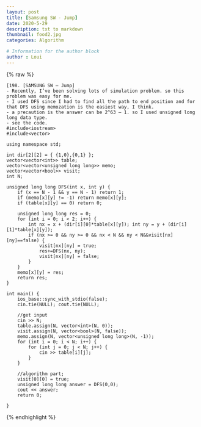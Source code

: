 ```yaml
---
layout: post
title: [Samsung SW - Jump]
date: 2020-5-29
description: txt to markdown
thumbnail: food2.jpg
categories: Algorithm

# Information for the author block
author : Loui
---
```


{% raw %}

	﻿[198. [SAMSUNG SW – Jump]
	- Recently, I’ve been solving lots of simulation problem. so this problem was easy for me.
	- I used DFS since I had to find all the path to end position and for that DFS using memozation is the easiest way, I think.
	- a precaution is the answer can be 2^63 – 1. so I used unsigned long long data type.
	- see the code.
	#include<iostream>
	#include<vector>
	
	using namespace std;
	
	int dir[2][2] = { {1,0},{0,1} };
	vector<vector<int>> table;
	vector<vector<unsigned long long>> memo;
	vector<vector<bool>> visit;
	int N;
	
	unsigned long long DFS(int x, int y) {
		if (x == N - 1 && y == N - 1) return 1;
		if (memo[x][y] != -1) return memo[x][y];
		if (table[x][y] == 0) return 0;
	
		unsigned long long res = 0;
		for (int i = 0; i < 2; i++) {
			int nx = x + (dir[i][0]*table[x][y]); int ny = y + (dir[i][1]*table[x][y]);
			if (nx >= 0 && ny >= 0 && nx < N && ny < N&&visit[nx][ny]==false) {
				visit[nx][ny] = true;
				res+=DFS(nx, ny);
				visit[nx][ny] = false;
			}
		}
		memo[x][y] = res;
		return res;
	}
	
	int main() {
		ios_base::sync_with_stdio(false);
		cin.tie(NULL); cout.tie(NULL);
	
		//get input
		cin >> N;
		table.assign(N, vector<int>(N, 0));
		visit.assign(N, vector<bool>(N, false));
		memo.assign(N, vector<unsigned long long>(N, -1));
		for (int i = 0; i < N; i++) {
			for (int j = 0; j < N; j++) {
				cin >> table[i][j];
			}
		}
	
		//algorithm part;
		visit[0][0] = true;
		unsigned long long answer = DFS(0,0);
		cout << answer;
		return 0;
	
	}
	
{% endhighlight %}
